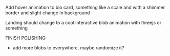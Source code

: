 Add hover animation to bio card, something like a scale and with a shimmer border and slight change in background

Landing should change to a cool interactive blob animation with threejs or something

FINISH POLISHING:

- add more blobs to everywhere. maybe randomize it?
